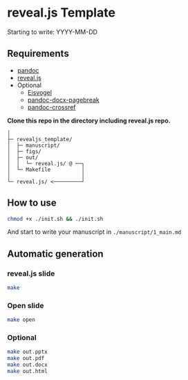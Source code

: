 # reveal.js Template

Starting to write: YYYY-MM-DD

## Requirements

- [pandoc](https://github.com/jgm/pandoc)
- [reveal.js](https://github.com/hakimel/reveal.js)
- Optional
  - [Eisvogel](https://github.com/Wandmalfarbe/pandoc-latex-template)
  - [pandoc-docx-pagebreak](https://pypi.org/project/pandoc-docx-pagebreak/)
  - [pandoc-crossref](https://github.com/lierdakil/pandoc-crossref)

**Clone this repo in the directory including reveal.js repo.**

```
│
├─ revealjs_template/
│  ├─ manuscript/
│  ├─ figs/
│  ├─ out/
│  │  └─ reveal.js/ @ ──┐
│  └─ Makefile          │
│                       │
└─ reveal.js/ <─────────┘
```

## How to use

```sh
chmod +x ./init.sh && ./init.sh
```

And start to write your manuscript in `./manuscript/1_main.md`

## Automatic generation

### reveal.js slide

```sh
make
```

### Open slide

```sh
make open
```

### Optional

```sh
make out.pptx
make out.pdf
make out.docx
make out.html
```

<!-- vim: set foldmethod=marker : -->
